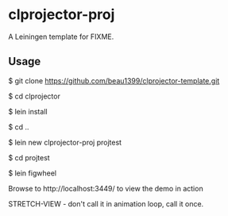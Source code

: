 # clprojector-proj

A Leiningen template for FIXME.

## Usage

$ git clone https://github.com/beau1399/clprojector-template.git

$ cd clprojector

$ lein install

$ cd ..

$ lein new clprojector-proj projtest

$ cd projtest

$ lein figwheel

Browse to http://localhost:3449/ to view the demo in action

STRETCH-VIEW - don't call it in animation loop, call it once.
